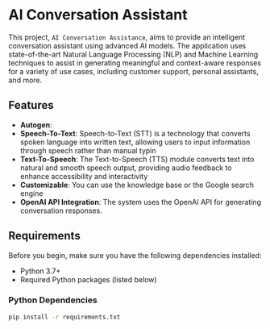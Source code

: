# AI Conversation Assistant
This project, `AI Conversation Assistance`, aims to provide an intelligent conversation assistant using advanced AI models. 
The application uses state-of-the-art Natural Language Processing (NLP) and Machine Learning techniques to assist in generating meaningful and context-aware responses for a variety of use cases, including customer support, personal assistants, and more.


## Features

- **Autogen**: 
- **Speech-To-Text**: Speech-to-Text (STT) is a technology that converts spoken language into written text, allowing users to input information through speech rather than manual typin
- **Text-To-Speech**: The Text-to-Speech (TTS) module converts text into natural and smooth speech output, providing audio feedback to enhance accessibility and interactivity
- **Customizable**: You can use the knowledge base or the Google search engine
- **OpenAI API Integration**: The system uses the OpenAI API for generating conversation responses.

## Requirements

Before you begin, make sure you have the following dependencies installed:

- Python 3.7+
- Required Python packages (listed below)

### Python Dependencies

```bash
pip install -r requirements.txt






